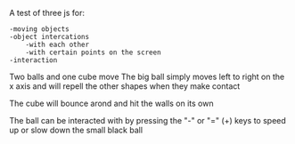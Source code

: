 A test of three js for:

    -moving objects 
    -object intercations 
        -with each other 
        -with certain points on the screen 
    -interaction 

Two balls and one cube move 
The big ball simply moves left to right on the x axis and will repell the other shapes when they make contact 

The cube will bounce arond and hit the walls on its own 

The ball can be interacted with by pressing the "-" or "=" (+) keys to speed up or slow down the small black ball
